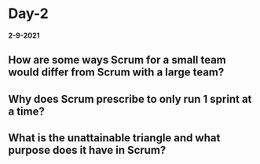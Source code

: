 # Day-2
__2-9-2021__

## How are some ways Scrum for a small team would differ from Scrum with a large team?



## Why does Scrum prescribe to only run 1 sprint at a time?



## What is the unattainable triangle and what purpose does it have in Scrum?